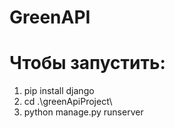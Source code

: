 # GreenAPI

# Чтобы запустить:
1. pip install django
2. cd .\greenApiProject\
3. python manage.py runserver  
